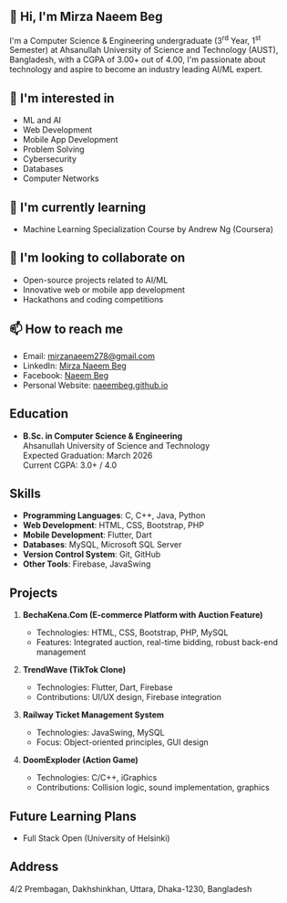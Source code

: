 ## 👋 Hi, I'm Mirza Naeem Beg
I'm a Computer Science & Engineering undergraduate (3<sup>rd</sup> Year, 1<sup>st</sup> Semester) at Ahsanullah University of Science and Technology (AUST), Bangladesh, with a CGPA of 3.00+ out of 4.00, I'm passionate about technology and aspire to become an industry leading AI/ML expert.

## 👀 I'm interested in
- ML and AI
- Web Development
- Mobile App Development
- Problem Solving
- Cybersecurity
- Databases
- Computer Networks

## 🌱 I'm currently learning
- Machine Learning Specialization Course by Andrew Ng (Coursera)

## 💞️ I'm looking to collaborate on
- Open-source projects related to AI/ML
- Innovative web or mobile app development
- Hackathons and coding competitions

## 📫 How to reach me
- Email: mirzanaeem278@gmail.com
- LinkedIn: [Mirza Naeem Beg](https://www.linkedin.com/in/mirza-naeem-beg/)
- Facebook: [Naeem Beg](https://www.facebook.com/mrnimblenaeem/)
- Personal Website: [naeembeg.github.io](https://naeembeg.github.io)

## Education
- **B.Sc. in Computer Science & Engineering** <br>
  Ahsanullah University of Science and Technology <br>
  Expected Graduation: March 2026 <br>
  Current CGPA: 3.0+ / 4.0

## Skills
- **Programming Languages**: C, C++, Java, Python
- **Web Development**: HTML, CSS, Bootstrap, PHP
- **Mobile Development**: Flutter, Dart
- **Databases**: MySQL, Microsoft SQL Server
- **Version Control System**: Git, GitHub
- **Other Tools**: Firebase, JavaSwing

## Projects
1. **BechaKena.Com (E-commerce Platform with Auction Feature)**
   - Technologies: HTML, CSS, Bootstrap, PHP, MySQL
   - Features: Integrated auction, real-time bidding, robust back-end management

2. **TrendWave (TikTok Clone)**
   - Technologies: Flutter, Dart, Firebase
   - Contributions: UI/UX design, Firebase integration

3. **Railway Ticket Management System**
   - Technologies: JavaSwing, MySQL
   - Focus: Object-oriented principles, GUI design

4. **DoomExploder (Action Game)**
   - Technologies: C/C++, iGraphics
   - Contributions: Collision logic, sound implementation, graphics

## Future Learning Plans
- Full Stack Open (University of Helsinki)

## Address
4/2 Prembagan, Dakhshinkhan, Uttara, Dhaka-1230, Bangladesh
